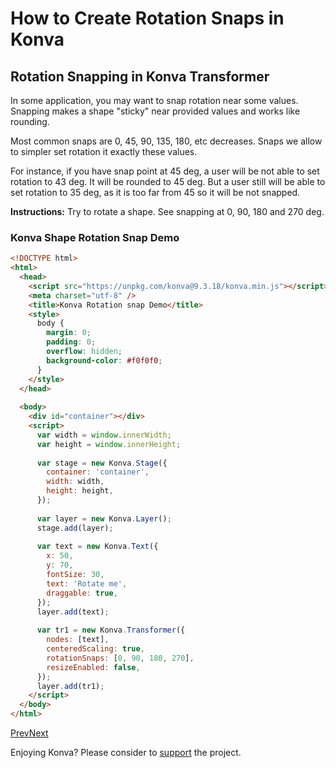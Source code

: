 # How to Create Rotation Snaps in Konva

## Rotation Snapping in Konva Transformer

In some application, you may want to snap rotation near some values. Snapping makes a shape "sticky" near provided values and works like rounding.

Most common snaps are 0, 45, 90, 135, 180, etc decreases. Snaps we allow to simpler set rotation it exactly these values.

For instance, if you have snap point at 45 deg, a user will be not able to set rotation to 43 deg. It will be rounded to 45 deg. But a user still will be able to set rotation to 35 deg, as it is too far from 45 so it will be not snapped.

**Instructions:** Try to rotate a shape. See snapping at 0, 90, 180 and 270 deg.

### Konva Shape Rotation Snap Demo

```html
<!DOCTYPE html>
<html>
  <head>
    <script src="https://unpkg.com/konva@9.3.18/konva.min.js"></script>
    <meta charset="utf-8" />
    <title>Konva Rotation snap Demo</title>
    <style>
      body {
        margin: 0;
        padding: 0;
        overflow: hidden;
        background-color: #f0f0f0;
      }
    </style>
  </head>
  
  <body>
    <div id="container"></div>
    <script>
      var width = window.innerWidth;
      var height = window.innerHeight;
  
      var stage = new Konva.Stage({
        container: 'container',
        width: width,
        height: height,
      });
  
      var layer = new Konva.Layer();
      stage.add(layer);
  
      var text = new Konva.Text({
        x: 50,
        y: 70,
        fontSize: 30,
        text: 'Rotate me',
        draggable: true,
      });
      layer.add(text);
  
      var tr1 = new Konva.Transformer({
        nodes: [text],
        centeredScaling: true,
        rotationSnaps: [0, 90, 180, 270],
        resizeEnabled: false,
      });
      layer.add(tr1);
    </script>
  </body>
</html>
```

[Prev](/docs/select_and_transform/Resize_Limits.html "Resize Limits")[Next](/docs/select_and_transform/Resize_Snaps.html "Resize Snaps")

Enjoying Konva? Please consider to [support](/docs/donate.html) the project.